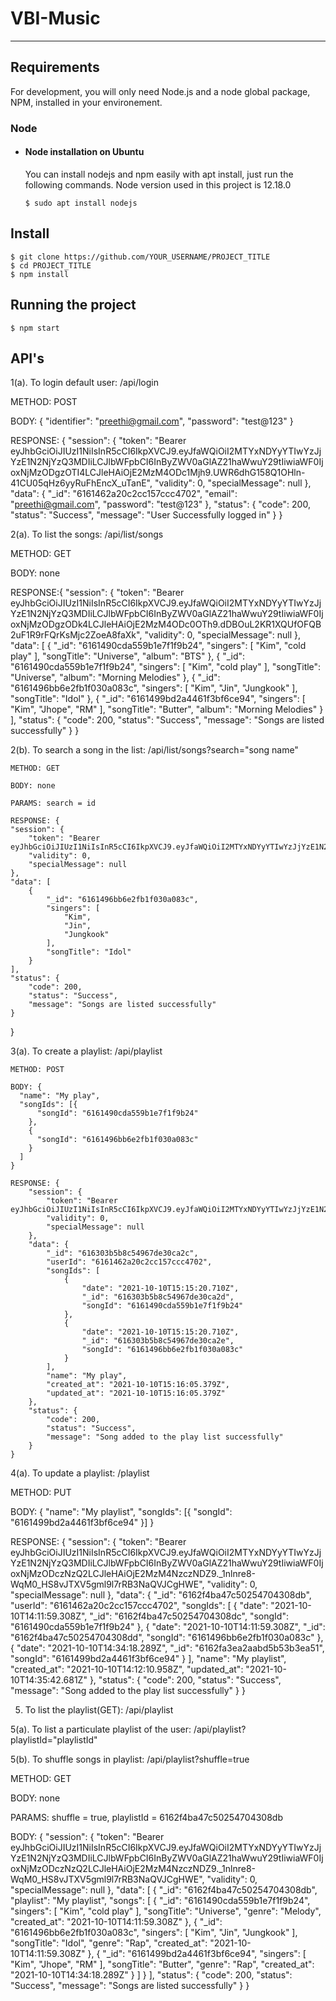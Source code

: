 # VBI-Music

---
## Requirements

For development, you will only need Node.js and a node global package, NPM, installed in your environement.

### Node
- #### Node installation on Ubuntu

  You can install nodejs and npm easily with apt install, just run the following commands. Node version used in this project is 12.18.0

      $ sudo apt install nodejs

## Install

    $ git clone https://github.com/YOUR_USERNAME/PROJECT_TITLE
    $ cd PROJECT_TITLE
    $ npm install

## Running the project

    $ npm start


## API's 



1(a). To login default user: /api/login

METHOD: POST

BODY: {
	"identifier": "preethi@gmail.com",
	"password": "test@123"
}

RESPONSE: {
    "session": {
        "token": "Bearer eyJhbGciOiJIUzI1NiIsInR5cCI6IkpXVCJ9.eyJfaWQiOiI2MTYxNDYyYTIwYzJjYzE1N2NjYzQ3MDIiLCJlbWFpbCI6InByZWV0aGlAZ21haWwuY29tIiwiaWF0IjoxNjMzODgzOTI4LCJleHAiOjE2MzM4ODc1Mjh9.UWR6dhG158Q1OHln-41CU05qHz6yyRuFhEncX_uTanE",
        "validity": 0,
        "specialMessage": null
    },
    "data": {
        "_id": "6161462a20c2cc157ccc4702",
        "email": "preethi@gmail.com",
        "password": "test@123"
    },
    "status": {
        "code": 200,
        "status": "Success",
        "message": "User Successfully logged in"
    }
}

2(a). To list the songs: /api/list/songs

 METHOD: GET

 BODY: none

 RESPONSE:{
    "session": {
        "token": "Bearer eyJhbGciOiJIUzI1NiIsInR5cCI6IkpXVCJ9.eyJfaWQiOiI2MTYxNDYyYTIwYzJjYzE1N2NjYzQ3MDIiLCJlbWFpbCI6InByZWV0aGlAZ21haWwuY29tIiwiaWF0IjoxNjMzODgzODk4LCJleHAiOjE2MzM4ODc0OTh9.dDBOuL2KR1XQUfOFQB2uF1R9rFQrKsMjc2ZoeA8faXk",
        "validity": 0,
        "specialMessage": null
    },
    "data": [
        {
            "_id": "6161490cda559b1e7f1f9b24",
            "singers": [
                "Kim",
                "cold play"
            ],
            "songTitle": "Universe",
            "album": "BTS"
        },
        {
            "_id": "6161490cda559b1e7f1f9b24",
            "singers": [
                "Kim",
                "cold play"
            ],
            "songTitle": "Universe",
            "album": "Morning Melodies"
        },
        {
            "_id": "6161496bb6e2fb1f030a083c",
            "singers": [
                "Kim",
                "Jin",
                "Jungkook"
            ],
            "songTitle": "Idol"
        },
        {
            "_id": "6161499bd2a4461f3bf6ce94",
            "singers": [
                "Kim",
                "Jhope",
                "RM"
            ],
            "songTitle": "Butter",
            "album": "Morning Melodies"
        }
    ],
    "status": {
        "code": 200,
        "status": "Success",
        "message": "Songs are listed successfully"
    }
}

2(b). To search a song in the list: /api/list/songs?search="song name"  

    METHOD: GET

    BODY: none  

    PARAMS: search = id

    RESPONSE: {
    "session": {
        "token": "Bearer eyJhbGciOiJIUzI1NiIsInR5cCI6IkpXVCJ9.eyJfaWQiOiI2MTYxNDYyYTIwYzJjYzE1N2NjYzQ3MDIiLCJlbWFpbCI6InByZWV0aGlAZ21haWwuY29tIiwiaWF0IjoxNjMzODc4OTI2LCJleHAiOjE2MzM4ODI1MjZ9.zG2BAxZCgwQVEUV2gwwiP7xi0sWcfjTfqVjJtUsbeuo",
        "validity": 0,
        "specialMessage": null
    },
    "data": [
        {
            "_id": "6161496bb6e2fb1f030a083c",
            "singers": [
                "Kim",
                "Jin",
                "Jungkook"
            ],
            "songTitle": "Idol"
        }
    ],
    "status": {
        "code": 200,
        "status": "Success",
        "message": "Songs are listed successfully"
    }
  }

3(a). To create a playlist: /api/playlist

    METHOD: POST

    BODY: {
      "name": "My play",
      "songIds": [{
          "songId": "6161490cda559b1e7f1f9b24"
        },
        {
          "songId": "6161496bb6e2fb1f030a083c"
        }
      ]
    }

    RESPONSE: {
        "session": {
            "token": "Bearer eyJhbGciOiJIUzI1NiIsInR5cCI6IkpXVCJ9.eyJfaWQiOiI2MTYxNDYyYTIwYzJjYzE1N2NjYzQ3MDIiLCJlbWFpbCI6InByZWV0aGlAZ21haWwuY29tIiwiaWF0IjoxNjMzODc4OTI2LCJleHAiOjE2MzM4ODI1MjZ9.zG2BAxZCgwQVEUV2gwwiP7xi0sWcfjTfqVjJtUsbeuo",
            "validity": 0,
            "specialMessage": null
        },
        "data": {
            "_id": "616303b5b8c54967de30ca2c",
            "userId": "6161462a20c2cc157ccc4702",
            "songIds": [
                {
                    "date": "2021-10-10T15:15:20.710Z",
                    "_id": "616303b5b8c54967de30ca2d",
                    "songId": "6161490cda559b1e7f1f9b24"
                },
                {
                    "date": "2021-10-10T15:15:20.710Z",
                    "_id": "616303b5b8c54967de30ca2e",
                    "songId": "6161496bb6e2fb1f030a083c"
                }
            ],
            "name": "My play",
            "created_at": "2021-10-10T15:16:05.379Z",
            "updated_at": "2021-10-10T15:16:05.379Z"
        },
        "status": {
            "code": 200,
            "status": "Success",
            "message": "Song added to the play list successfully"
        }
    }

4(a). To update a playlist: /playlist

METHOD: PUT

BODY: {
	"name": "My playlist",
	"songIds": [{
		"songId": "6161499bd2a4461f3bf6ce94"
	}]
}

RESPONSE: {
    "session": {
        "token": "Bearer eyJhbGciOiJIUzI1NiIsInR5cCI6IkpXVCJ9.eyJfaWQiOiI2MTYxNDYyYTIwYzJjYzE1N2NjYzQ3MDIiLCJlbWFpbCI6InByZWV0aGlAZ21haWwuY29tIiwiaWF0IjoxNjMzODczNzQ2LCJleHAiOjE2MzM4NzczNDZ9._1nlnre8-WqM0_HS8vJTXV5gml9l7rRB3NaQVJCgHWE",
        "validity": 0,
        "specialMessage": null
    },
    "data": {
        "_id": "6162f4ba47c50254704308db",
        "userId": "6161462a20c2cc157ccc4702",
        "songIds": [
            {
                "date": "2021-10-10T14:11:59.308Z",
                "_id": "6162f4ba47c50254704308dc",
                "songId": "6161490cda559b1e7f1f9b24"
            },
            {
                "date": "2021-10-10T14:11:59.308Z",
                "_id": "6162f4ba47c50254704308dd",
                "songId": "6161496bb6e2fb1f030a083c"
            },
            {
                "date": "2021-10-10T14:34:18.289Z",
                "_id": "6162fa3ea2aabd5b53b3ea51",
                "songId": "6161499bd2a4461f3bf6ce94"
            }
        ],
        "name": "My playlist",
        "created_at": "2021-10-10T14:12:10.958Z",
        "updated_at": "2021-10-10T14:35:42.681Z"
    },
    "status": {
        "code": 200,
        "status": "Success",
        "message": "Song added to the play list successfully"
    }
}

5. To list the playlist(GET): /api/playlist

5(a). To list a particulate playlist of the user: /api/playlist?playlistId="playlistId"

5(b). To shuffle songs in playlist: /api/playlist?shuffle=true

METHOD: GET

BODY: none

PARAMS: shuffle = true, playlistId = 6162f4ba47c50254704308db

BODY: {
    "session": {
        "token": "Bearer eyJhbGciOiJIUzI1NiIsInR5cCI6IkpXVCJ9.eyJfaWQiOiI2MTYxNDYyYTIwYzJjYzE1N2NjYzQ3MDIiLCJlbWFpbCI6InByZWV0aGlAZ21haWwuY29tIiwiaWF0IjoxNjMzODczNzQ2LCJleHAiOjE2MzM4NzczNDZ9._1nlnre8-WqM0_HS8vJTXV5gml9l7rRB3NaQVJCgHWE",
        "validity": 0,
        "specialMessage": null
    },
    "data": [
        {
            "_id": "6162f4ba47c50254704308db",
            "playlist": "My playlist",
            "songs": [
                {
                    "_id": "6161490cda559b1e7f1f9b24",
                    "singers": [
                        "Kim",
                        "cold play"
                    ],
                    "songTitle": "Universe",
                    "genre": "Melody",
                    "created_at": "2021-10-10T14:11:59.308Z"
                },
                {
                    "_id": "6161496bb6e2fb1f030a083c",
                    "singers": [
                        "Kim",
                        "Jin",
                        "Jungkook"
                    ],
                    "songTitle": "Idol",
                    "genre": "Rap",
                    "created_at": "2021-10-10T14:11:59.308Z"
                },
                {
                    "_id": "6161499bd2a4461f3bf6ce94",
                    "singers": [
                        "Kim",
                        "Jhope",
                        "RM"
                    ],
                    "songTitle": "Butter",
                    "genre": "Rap",
                    "created_at": "2021-10-10T14:34:18.289Z"
                }
            ]
        }
    ],
    "status": {
        "code": 200,
        "status": "Success",
        "message": "Songs are listed successfully"
    }
}
